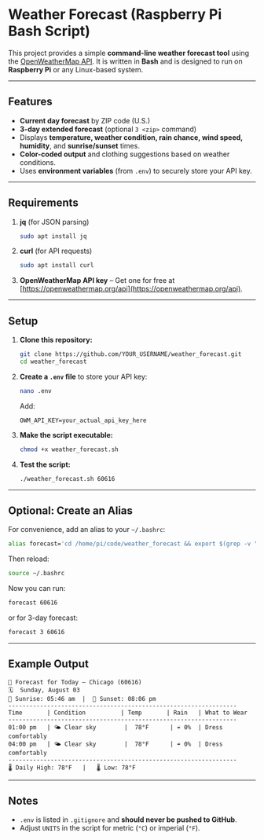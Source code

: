 # Weather Forecast (Raspberry Pi Bash Script)

This project provides a simple **command-line weather forecast tool** using the [OpenWeatherMap API](https://openweathermap.org/api).
It is written in **Bash** and is designed to run on **Raspberry Pi** or any Linux-based system.

---

## Features

* **Current day forecast** by ZIP code (U.S.)
* **3-day extended forecast** (optional `3 <zip>` command)
* Displays **temperature, weather condition, rain chance, wind speed, humidity**, and **sunrise/sunset** times.
* **Color-coded output** and clothing suggestions based on weather conditions.
* Uses **environment variables** (from `.env`) to securely store your API key.

---

## Requirements

1. **jq** (for JSON parsing)

   ```bash
   sudo apt install jq
   ```
2. **curl** (for API requests)

   ```bash
   sudo apt install curl
   ```
3. **OpenWeatherMap API key** – Get one for free at [https://openweathermap.org/api](https://openweathermap.org/api).

---

## Setup

1. **Clone this repository:**

   ```bash
   git clone https://github.com/YOUR_USERNAME/weather_forecast.git
   cd weather_forecast
   ```

2. **Create a `.env` file** to store your API key:

   ```bash
   nano .env
   ```

   Add:

   ```
   OWM_API_KEY=your_actual_api_key_here
   ```

3. **Make the script executable:**

   ```bash
   chmod +x weather_forecast.sh
   ```

4. **Test the script:**

   ```bash
   ./weather_forecast.sh 60616
   ```

---

## Optional: Create an Alias

For convenience, add an alias to your `~/.bashrc`:

```bash
alias forecast='cd /home/pi/code/weather_forecast && export $(grep -v "^#" .env | xargs) && ./weather_forecast.sh'
```

Then reload:

```bash
source ~/.bashrc
```

Now you can run:

```bash
forecast 60616
```

or for 3-day forecast:

```bash
forecast 3 60616
```

---

## Example Output

```
📍 Forecast for Today – Chicago (60616)
🗓️  Sunday, August 03
🌅 Sunrise: 05:46 am  |  🌇 Sunset: 08:06 pm
-----------------------------------------------------------------
Time       | Condition          | Temp       | Rain   | What to Wear
-----------------------------------------------------------------
01:00 pm   | 🌤️ Clear sky        |  78°F      | ☔ 0%  | Dress comfortably
04:00 pm   | 🌤️ Clear sky        |  78°F      | ☔ 0%  | Dress comfortably
-----------------------------------------------------------------
🌡️ Daily High: 78°F   |   🌡️ Low: 78°F
```

---

## Notes

* `.env` is listed in `.gitignore` and **should never be pushed to GitHub**.
* Adjust `UNITS` in the script for metric (`°C`) or imperial (`°F`).
